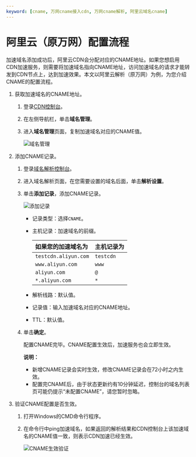 ```yaml
---
keyword: [cname, 万网cname接入cdn, 万网cname解析, 阿里云域名cname]
---
```


# 阿里云（原万网）配置流程

加速域名添加成功后，阿里云CDN会分配对应的CNAME地址。如果您想启用CDN加速服务，则需要将加速域名指向CNAME地址，访问加速域名的请求才能转发到CDN节点上，达到加速效果。本文以阿里云解析（原万网）为例，为您介绍CNAME的配置流程。

1.  获取加速域名的CNAME地址。

    1.  登录[CDN控制台](https://cdn.console.aliyun.com)。

    2.  在左侧导航栏，单击**域名管理**。

    3.  进入**域名管理**页面，复制加速域名对应的CNAME值。

        ![域名管理](https://static-aliyun-doc.oss-cn-hangzhou.aliyuncs.com/assets/img/zh-CN/0211008951/p66555.png)

2.  添加CNAME记录。

    1.  登录[域名解析控制台](https://dc.console.aliyun.com/dns)。

    2.  进入域名解析页面，在您需要设置的域名后面，单击**解析设置**。

    3.  单击**添加记录**，添加CNAME记录。

        ![添加记录](https://static-aliyun-doc.oss-cn-hangzhou.aliyuncs.com/assets/img/zh-CN/5562819951/p64412.png)

        -   记录类型：选择`CNAME`。
        -   主机记录：加速域名的前缀。

            |如果您的加速域名为|主机记录为|
            |:--------|:----|
            |`testcdn.aliyun.com`|`testcdn`|
            |`www.aliyun.com`|`www`|
            |`aliyun.com`|`@`|
            |`*.aliyun.com`|`*`|

        -   解析线路：默认值。
        -   记录值：输入加速域名对应的CNAME地址。
        -   TTL：默认值。
    4.  单击**确定**。

        配置CNAME完毕。CNAME配置生效后，加速服务也会立即生效。

        **说明：**

        -   新增CNAME记录会实时生效，修改CNAME记录会在72小时之内生效。
        -   配置完CNAME后，由于状态更新约有10分钟延迟，控制台的域名列表页可能仍提示“未配置CNAME”，请您暂时忽略。
3.  验证CNAME配置是否生效。

    1.  打开Windows的CMD命令行程序。

    2.  在命令行中ping加速域名，如果返回的解析结果和CDN控制台上该加速域名的CNAME值一致，则表示CDN加速已经生效。

        ![CNAME生效验证](https://static-aliyun-doc.oss-cn-hangzhou.aliyuncs.com/assets/img/zh-CN/6423839951/p66693.png)


